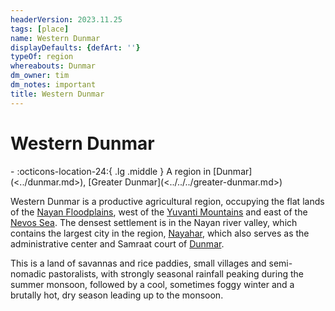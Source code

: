 ```yaml
---
headerVersion: 2023.11.25
tags: [place]
name: Western Dunmar
displayDefaults: {defArt: ''}
typeOf: region
whereabouts: Dunmar
dm_owner: tim
dm_notes: important
title: Western Dunmar
---
```

# Western Dunmar
<div class="grid cards ext-narrow-margin ext-one-column" markdown>
-    :octicons-location-24:{ .lg .middle } A region in [Dunmar](<../dunmar.md>), [Greater Dunmar](<../../../greater-dunmar.md>)  
</div>


Western Dunmar is a productive agricultural region, occupying the flat lands of the [Nayan Floodplains](<../../../nayan-floodplains.md>), west of the [Yuvanti Mountains](<../../../yuvanti-mountains.md>) and east of the [Nevos Sea](<../../../../nevos-and-apporia/nevos-sea.md>). The densest settlement is in the Nayan river valley, which contains the largest city in the region, [Nayahar](<./nayahar.md>), which also serves as the administrative center and Samraat court of [Dunmar](<../dunmar.md>). 

This is a land of savannas and rice paddies, small villages and semi-nomadic pastoralists, with strongly seasonal rainfall peaking during the summer monsoon, followed by a cool, sometimes foggy winter and a brutally hot, dry season leading up to the monsoon.  